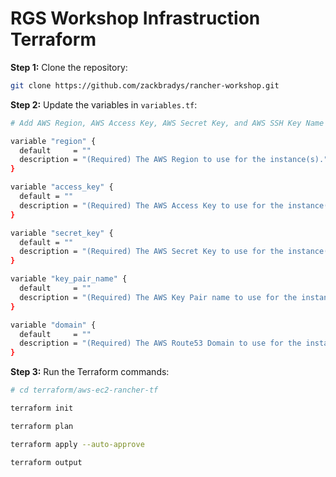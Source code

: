 # RGS Workshop Infrastruction Terraform

**Step 1:** Clone the repository:
```bash
git clone https://github.com/zackbradys/rancher-workshop.git
```

**Step 2:** Update the variables in `variables.tf`:
```bash
# Add AWS Region, AWS Access Key, AWS Secret Key, and AWS SSH Key Name

variable "region" {
  default     = ""
  description = "(Required) The AWS Region to use for the instance(s)."
}

variable "access_key" {
  default = ""
  description = "(Required) The AWS Access Key to use for the instance(s)."
}

variable "secret_key" {
  default = ""
  description = "(Required) The AWS Secret Key to use for the instance(s)."
}

variable "key_pair_name" {
  default     = ""
  description = "(Required) The AWS Key Pair name to use for the instance(s)."
}

variable "domain" {
  default     = ""
  description = "(Required) The AWS Route53 Domain to use for the instance(s)."
}
```

**Step 3:** Run the Terraform commands:
```bash
# cd terraform/aws-ec2-rancher-tf

terraform init

terraform plan

terraform apply --auto-approve

terraform output
```